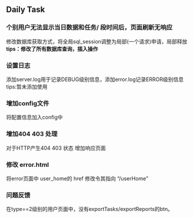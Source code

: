 ## Daily Task
### 个别用户无法显示当日数据和任务/ 段时间后，页面刷新无响应
修改数据库获取方式，将全局sql_session调整为局部(一个请求)申请，局部释放
**tips：修改了所有数据库查询，插入操作**

### 设置日志
添加server.log用于记录DEBUG级别信息，添加error.log记录ERROR级别信息
tips:暂未添加使用

### 增加config文件
将配置信息加入config中

### 增加404 403 处理
对于HTTP产生404 403 状态 增加响应页面

### 修改 error.html
将error页面中 user_home的 href 修改令其指向 “/userHome”

### 问题反馈
在type==2级别的用户页面中，没有exportTasks/exportReports的btn。